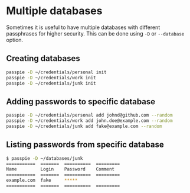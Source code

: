 # Multiple databases

Sometimes it is useful to have multiple databases with different passphrases for higher security. This can be done using `-D` or `--database` option.

## Creating databases

```bash
passpie -D ~/credentials/personal init
passpie -D ~/credentials/work init
passpie -D ~/credentials/junk init
```

## Adding passwords to specific database

```bash
passpie -D ~/credentials/personal add johnd@github.com --random
passpie -D ~/credentials/work add john.doe@example.com --random
passpie -D ~/credentials/junk add fake@example.com --random
```

## Listing passwords from specific database

```bash
$ passpie -D ~/databases/junk
===========  =======  ==========  =========
Name         Login    Password    Comment
===========  =======  ==========  =========
example.com  fake     *****
===========  =======  ==========  =========
```
